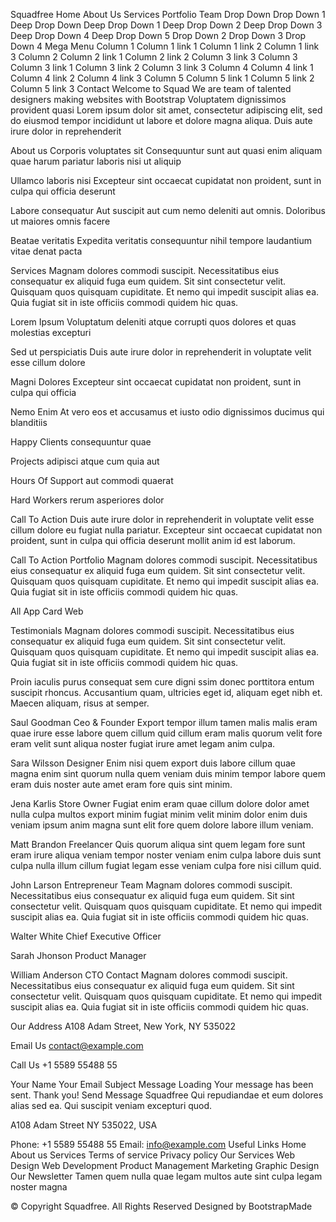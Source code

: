 Squadfree
Home
About Us
Services
Portfolio
Team
Drop Down
Drop Down 1
Deep Drop Down
Deep Drop Down 1
Deep Drop Down 2
Deep Drop Down 3
Deep Drop Down 4
Deep Drop Down 5
Drop Down 2
Drop Down 3
Drop Down 4
Mega Menu
Column 1 Column 1 link 1 Column 1 link 2 Column 1 link 3
Column 2 Column 2 link 1 Column 2 link 2 Column 3 link 3
Column 3 Column 3 link 1 Column 3 link 2 Column 3 link 3
Column 4 Column 4 link 1 Column 4 link 2 Column 4 link 3
Column 5 Column 5 link 1 Column 5 link 2 Column 5 link 3
Contact
Welcome to Squad
We are team of talented designers making websites with Bootstrap
Voluptatem dignissimos provident quasi
Lorem ipsum dolor sit amet, consectetur adipiscing elit, sed do eiusmod tempor incididunt ut labore et dolore magna aliqua. Duis aute irure dolor in reprehenderit

About us
Corporis voluptates sit
Consequuntur sunt aut quasi enim aliquam quae harum pariatur laboris nisi ut aliquip

Ullamco laboris nisi
Excepteur sint occaecat cupidatat non proident, sunt in culpa qui officia deserunt

Labore consequatur
Aut suscipit aut cum nemo deleniti aut omnis. Doloribus ut maiores omnis facere

Beatae veritatis
Expedita veritatis consequuntur nihil tempore laudantium vitae denat pacta

Services
Magnam dolores commodi suscipit. Necessitatibus eius consequatur ex aliquid fuga eum quidem. Sit sint consectetur velit. Quisquam quos quisquam cupiditate. Et nemo qui impedit suscipit alias ea. Quia fugiat sit in iste officiis commodi quidem hic quas.

Lorem Ipsum
Voluptatum deleniti atque corrupti quos dolores et quas molestias excepturi

Sed ut perspiciatis
Duis aute irure dolor in reprehenderit in voluptate velit esse cillum dolore

Magni Dolores
Excepteur sint occaecat cupidatat non proident, sunt in culpa qui officia

Nemo Enim
At vero eos et accusamus et iusto odio dignissimos ducimus qui blanditiis

Happy Clients consequuntur quae

Projects adipisci atque cum quia aut

Hours Of Support aut commodi quaerat

Hard Workers rerum asperiores dolor

Call To Action
Duis aute irure dolor in reprehenderit in voluptate velit esse cillum dolore eu fugiat nulla pariatur. Excepteur sint occaecat cupidatat non proident, sunt in culpa qui officia deserunt mollit anim id est laborum.

Call To Action
Portfolio
Magnam dolores commodi suscipit. Necessitatibus eius consequatur ex aliquid fuga eum quidem. Sit sint consectetur velit. Quisquam quos quisquam cupiditate. Et nemo qui impedit suscipit alias ea. Quia fugiat sit in iste officiis commodi quidem hic quas.

All
App
Card
Web









Testimonials
Magnam dolores commodi suscipit. Necessitatibus eius consequatur ex aliquid fuga eum quidem. Sit sint consectetur velit. Quisquam quos quisquam cupiditate. Et nemo qui impedit suscipit alias ea. Quia fugiat sit in iste officiis commodi quidem hic quas.

Proin iaculis purus consequat sem cure digni ssim donec porttitora entum suscipit rhoncus. Accusantium quam, ultricies eget id, aliquam eget nibh et. Maecen aliquam, risus at semper.


Saul Goodman
Ceo & Founder
Export tempor illum tamen malis malis eram quae irure esse labore quem cillum quid cillum eram malis quorum velit fore eram velit sunt aliqua noster fugiat irure amet legam anim culpa.


Sara Wilsson
Designer
Enim nisi quem export duis labore cillum quae magna enim sint quorum nulla quem veniam duis minim tempor labore quem eram duis noster aute amet eram fore quis sint minim.


Jena Karlis
Store Owner
Fugiat enim eram quae cillum dolore dolor amet nulla culpa multos export minim fugiat minim velit minim dolor enim duis veniam ipsum anim magna sunt elit fore quem dolore labore illum veniam.


Matt Brandon
Freelancer
Quis quorum aliqua sint quem legam fore sunt eram irure aliqua veniam tempor noster veniam enim culpa labore duis sunt culpa nulla illum cillum fugiat legam esse veniam culpa fore nisi cillum quid.


John Larson
Entrepreneur
Team
Magnam dolores commodi suscipit. Necessitatibus eius consequatur ex aliquid fuga eum quidem. Sit sint consectetur velit. Quisquam quos quisquam cupiditate. Et nemo qui impedit suscipit alias ea. Quia fugiat sit in iste officiis commodi quidem hic quas.


Walter White
Chief Executive Officer

Sarah Jhonson
Product Manager

William Anderson
CTO
Contact
Magnam dolores commodi suscipit. Necessitatibus eius consequatur ex aliquid fuga eum quidem. Sit sint consectetur velit. Quisquam quos quisquam cupiditate. Et nemo qui impedit suscipit alias ea. Quia fugiat sit in iste officiis commodi quidem hic quas.

Our Address
A108 Adam Street, New York, NY 535022

Email Us
contact@example.com

Call Us
+1 5589 55488 55


Your Name
Your Email
Subject
Message
Loading
Your message has been sent. Thank you!
Send Message
Squadfree
Qui repudiandae et eum dolores alias sed ea. Qui suscipit veniam excepturi quod.

A108 Adam Street
NY 535022, USA

Phone: +1 5589 55488 55
Email: info@example.com
Useful Links
Home
About us
Services
Terms of service
Privacy policy
Our Services
Web Design
Web Development
Product Management
Marketing
Graphic Design
Our Newsletter
Tamen quem nulla quae legam multos aute sint culpa legam noster magna

© Copyright Squadfree. All Rights Reserved
Designed by BootstrapMade

